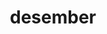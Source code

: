 ---
type: "dagur"
id: 14
title: "14. desember"
video: {
    title: "prufuvidjó",
    url: ./vidjo.webm
}
eventar: [
    {
        title: "Finndu jólagjöfina!,", 
        timi: "16:00"
    },
    {
        title: "Skautadans", 
        timi: "18:30"
    },
    {
        title: "Jólasveinnin mætir", 
        timi: "20:30"
    },
    {
        title: "Frí súpa", 
        timi: "22:30"
    },
]
---